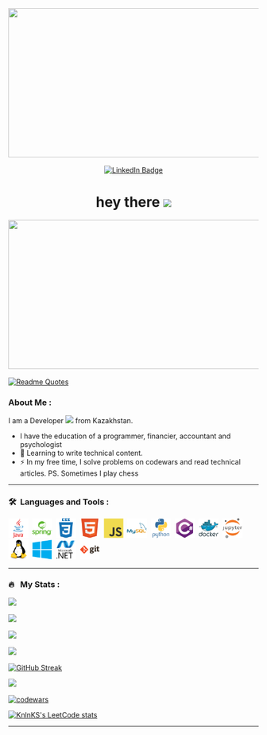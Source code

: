 
<div align="center">
  <img src="https://media.giphy.com/media/dWesBcTLavkZuG35MI/giphy.gif" width="600" height="300"/>
</div>

<p align="center">
<a href="https://www.linkedin.com/in/dinmukhamed-mukashev-bba7a023b/"><img src="https://img.shields.io/badge/LinkedIn-blue?style=for-the-badge&logo=linkedin&logoColor=white" alt="LinkedIn Badge"></a>
</p>
<p align="center">

<h1 align="center">hey there <img src="https://media.giphy.com/media/hvRJCLFzcasrR4ia7z/giphy.gif" width="40"></h1>

<p align="center"><img src="https://i.gifer.com/fxVE.gif" width="600" height="300"  /></p>

[![Readme Quotes](https://quotes-github-readme.vercel.app/api?type=horizontal&theme=dark)](https://github.com/piyushsuthar/github-readme-quotes)

### About Me :

I am a Developer <img src="https://media.giphy.com/media/WUlplcMpOCEmTGBtBW/giphy.gif" width="30"> from Kazakhstan.

- I have the education of a programmer, financier, accountant and psychologist
- 🌱 Learning to write technical content.
- ⚡ In my free time, I solve problems on codewars and read technical articles. PS. Sometimes I play chess

---

### 🛠 &nbsp;Languages and Tools :

<p>
<img src="https://github.com/devicons/devicon/blob/master/icons/java/java-original-wordmark.svg" title="Java" alt="Java" width="40" height="40"/>&nbsp;
<img src="https://github.com/devicons/devicon/blob/master/icons/spring/spring-original-wordmark.svg" title="Spring" alt="Spring" width="40" height="40"/>&nbsp;
<img src="https://github.com/devicons/devicon/blob/master/icons/css3/css3-plain-wordmark.svg"  title="CSS3" alt="CSS" width="40" height="40"/>&nbsp;
<img src="https://github.com/devicons/devicon/blob/master/icons/html5/html5-original.svg" title="HTML5" alt="HTML" width="40" height="40"/>&nbsp;
<img src="https://github.com/devicons/devicon/blob/master/icons/javascript/javascript-original.svg" title="JavaScript" alt="JavaScript" width="40" height="40"/>&nbsp;
<img src="https://github.com/devicons/devicon/blob/master/icons/mysql/mysql-original-wordmark.svg" title="MySQL"  alt="MySQL" width="40" height="40"/>&nbsp;
<img src="https://github.com/devicons/devicon/blob/master/icons/python/python-original-wordmark.svg" title="Python"  alt="Python" width="40" height="40"/>&nbsp;
<img src="https://github.com/devicons/devicon/blob/master/icons/csharp/csharp-original.svg" title="C#"  alt="C#" width="40" height="40"/>&nbsp;
<img src="https://github.com/devicons/devicon/blob/master/icons/docker/docker-original-wordmark.svg" title="Docker"  alt="Docker" width="40" height="40"/>&nbsp;
<img src="https://github.com/devicons/devicon/blob/master/icons/jupyter/jupyter-original-wordmark.svg" title="Jupyter"  alt="Jupyter" width="40" height="40"/>&nbsp;
<img src="https://github.com/devicons/devicon/blob/master/icons/linux/linux-original.svg" title="Linux"  alt="Linux" width="40" height="40"/>&nbsp;
<img src="https://github.com/devicons/devicon/blob/master/icons/windows8/windows8-original.svg" title="Windows"  alt="Windows" width="40" height="40"/>&nbsp;
<img src="https://github.com/devicons/devicon/blob/master/icons/dot-net/dot-net-original-wordmark.svg" title=".net"  alt=".net" width="40" height="40"/>&nbsp;
<img src="https://github.com/devicons/devicon/blob/master/icons/git/git-original-wordmark.svg" title="Git"  alt="Git" width="40" height="40"/>&nbsp;
</p>

---

### 🔥 &nbsp; My Stats :


![](http://github-profile-summary-cards.vercel.app/api/cards/repos-per-language?username=77Dimash77&theme=dark&background=000000)

![](http://github-profile-summary-cards.vercel.app/api/cards/most-commit-language?username=77Dimash77&theme=dark&background=000000)

![](http://github-profile-summary-cards.vercel.app/api/cards/stats?username=77Dimash77&theme=dark&background=000000)

![](http://github-profile-summary-cards.vercel.app/api/cards/productive-time?username=77Dimash77&theme=dark&background=000000)

[![GitHub Streak](http://github-readme-streak-stats.herokuapp.com?user=77Dimash77&theme=dark&background=000000)](https://git.io/streak-stats)

![](http://github-profile-summary-cards.vercel.app/api/cards/profile-details?username=77Dimash77&theme=dark&background=000000)

[![codewars](https://www.codewars.com/users/77Dimash77/badges/large)](https://www.codewars.com/users/77Dimash77)   

[![KnlnKS's LeetCode stats](https://leetcode-stats-six.vercel.app/api?username=77Dimash77&theme=dark)](https://github.com/77Dimash77/leetcode-stats)



---

<!-- BLOG-POST-LIST:START -->
<!-- BLOG-POST-LIST:END -->

